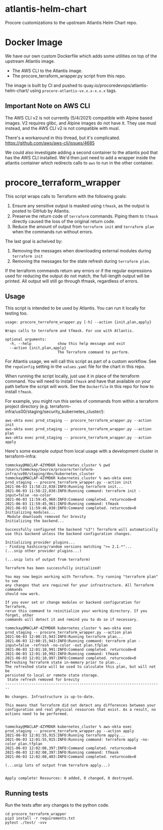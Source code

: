 # atlantis-helm-chart

Procore customizations to the upstream Atlantis Helm Chart repo.

# Docker Image
We have our own custom Dockerfile which adds some utilities on top of the upstream Atlantis image.
* The AWS CLI to the Atlantis image.
* The procore_terraform_wrapper.py script from this repo.

The image is built by CI and pushed to quay.io/procoredevops/atlantis-helm-chart/ using `procore-atlantis-vx.x.x-x.x.x` tags.

## Important Note on AWS CLI
The AWS CLI v2 is not currently (5/4/2021) compatible with Alpine based images. V2 requires glibc, and Alpine images do not have it. They use musl instead, and the AWS CLI v2 is not compatible with musl.

There's a workaround in this thread, but it's complicated.
https://github.com/aws/aws-cli/issues/4685

We could also investigate adding a second container to the atlantis pod that has the AWS CLI installed. We'd then just need to add a wrapper inside the atlantis container which redirects calls to `aws` to run in the other container.

# procore_terraform_wrapper

This script wraps calls to Terraform with the following goals:
1. Ensure any sensitive output is masked using `tfmask`, as the output is posted to GitHub by Atlantis.
2. Preserve the return code of `terraform` commands. Piping them to `tfmask` directly caused the loss of the original return code.
3. Reduce the amount of output from `terraform init` and `terraform plan` when the commands run without errors.

The last goal is acheived by:
1. Removing the messages when downloading external modules during `terraform init`
2. Removing the messages for the state refresh during `terraform plan`.

If the terraform commands return any errors or if the regular expressions used for reducing the output do not match, the full-length output will be printed. All output will still go through tfmask, regardless of errors.

## Usage
This script is intended to be used by Atlantis. You can run it locally for testing too.

```
usage: procore_terraform_wrapper.py [-h] --action {init,plan,apply}

Wraps calls to terraform and tfmask. For use with Atlantis.

optional arguments:
  -h, --help            show this help message and exit
  --action {init,plan,apply}
                        The Terraform command to perform.
```

For Atlantis usage, we will call this script as part of a custom workflow. See the `repoConfig` setting in the `values.yaml` file for the chart in this repo.

When running the script locally, just use it in place of the terraform command. You will need to install `tfmask` and have that available on your path before the script will work. See the `Dockerfile` in this repo for how to install `tfmask`.

For example, you might run this series of commands from within a terraform project directory (e.g. terraform-infra/us00/staging/security_kubernetes_cluster/):
```
aws-okta exec prnd_staging -- procore_terraform_wrapper.py --action init
aws-okta exec prnd_staging -- procore_terraform_wrapper.py --action plan
aws-okta exec prnd_staging -- procore_terraform_wrapper.py --action apply
```

Here's some example output from local usage with a development cluster in terraform-infra:
```
tommckay@MACLAP-4ZYMD6R kubernetes_cluster % pwd
/Users/tommckay/Source/procore/terraform-infra/us00/staging/dev/kubernetes_cluster
tommckay@MACLAP-4ZYMD6R kubernetes_cluster % aws-okta exec prnd_staging -- procore_terraform_wrapper.py --action init
2021-06-03 11:58:22,038:INFO:Running terraform init...
2021-06-03 11:58:22,038:INFO:Running command: terraform init -input=false -no-color
2021-06-03 11:59:45,960:INFO:Command completed. returncode=0
2021-06-03 11:59:45,961:INFO:Running command: tfmask
2021-06-03 11:59:46,030:INFO:Command completed. returncode=0
Initializing modules...
 Module downloads removed for brevity
Initializing the backend...

Successfully configured the backend "s3"! Terraform will automatically
use this backend unless the backend configuration changes.

Initializing provider plugins...
- Finding hashicorp/random versions matching ">= 2.1.*"...
(...snip other provider plugins...)

(...snip lots of output from terraform)

Terraform has been successfully initialized!

You may now begin working with Terraform. Try running "terraform plan" to see
any changes that are required for your infrastructure. All Terraform commands
should now work.

If you ever set or change modules or backend configuration for Terraform,
rerun this command to reinitialize your working directory. If you forget, other
commands will detect it and remind you to do so if necessary.

tommckay@MACLAP-4ZYMD6R kubernetes_cluster % aws-okta exec prnd_staging -- procore_terraform_wrapper.py --action plan
2021-06-03 12:00:15,943:INFO:Running terraform plan...
2021-06-03 12:00:15,943:INFO:Running command: terraform plan -input=false -refresh -no-color -out plan.tfplan
2021-06-03 12:01:10,991:INFO:Command completed. returncode=0
2021-06-03 12:01:10,992:INFO:Running command: tfmask
2021-06-03 12:01:10,997:INFO:Command completed. returncode=0
Refreshing Terraform state in-memory prior to plan...
The refreshed state will be used to calculate this plan, but will not be
persisted to local or remote state storage.
 State refresh removed for brevity
------------------------------------------------------------------------

No changes. Infrastructure is up-to-date.

This means that Terraform did not detect any differences between your
configuration and real physical resources that exist. As a result, no
actions need to be performed.


tommckay@MACLAP-4ZYMD6R kubernetes_cluster % aws-okta exec prnd_staging -- procore_terraform_wrapper.py --action apply
2021-06-03 12:01:55,915:INFO:Running terraform apply...
2021-06-03 12:01:55,915:INFO:Running command: terraform apply -no-color plan.tfplan
2021-06-03 12:02:08,397:INFO:Command completed. returncode=0
2021-06-03 12:02:08,397:INFO:Running command: tfmask
2021-06-03 12:02:08,403:INFO:Command completed. returncode=0

(...snip lots of output from terraform apply...)


Apply complete! Resources: 0 added, 0 changed, 0 destroyed.
```

## Running tests
Run the tests after any changes to the python code.

```
cd procore_terraform_wrapper
pip3 install -r requirements.txt
pytest ./test/ -vvv
```